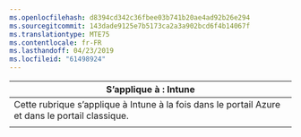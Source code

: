 ```yaml
---
ms.openlocfilehash: d8394cd342c36fbee03b741b20ae4ad92b26e294
ms.sourcegitcommit: 143dade9125e7b5173ca2a3a902bcd6f4b14067f
ms.translationtype: MTE75
ms.contentlocale: fr-FR
ms.lasthandoff: 04/23/2019
ms.locfileid: "61498924"
---
```

|                              S’applique à : Intune                               |
|-------------------------------------------------------------------------------|
| Cette rubrique s’applique à Intune à la fois dans le portail Azure et dans le portail classique. |
|                                                                               |

